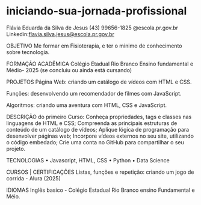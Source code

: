 # iniciando-sua-jornada-profissional
Flávia Eduarda da Silva de Jesus
(43) 99656-1825
@escola.pr.gov.br
Linkedin:flavia.silva.jesus@escola.pr.gov.br


OBJETIVO
Me formar em Fisioterapia, e ter o minimo de conhecimento sobre tecnologia.


FORMAÇÃO ACADÊMICA
Colégio Etadual Rio Branco Ensino fundamental e Médio- 2025 (se concluiu ou ainda está cursando)


PROJETOS Página Web: criando um catálogo de vídeos com HTML e CSS.

Funções: desenvolvendo um recomendador de filmes com JavaScript.

Algoritmos: criando uma aventura com HTML, CSS e JavaScript.

DESCRIÇÃO do primeiro Curso:  Conheça propriedades, tags e classes nas linguagens de HTML e CSS;
Compreenda as principais estruturas de conteúdo de um catálogo de vídeos;
Aplique lógica de programação para desenvolver páginas web;
Incorpore vídeos externos no seu site, utilizando o código embedado;
Crie uma conta no GitHub para compartilhar o seu projeto.


TECNOLOGIAS
    • Javascript, HTML, CSS
    • Python
    • Data Science

CURSOS | CERTIFICAÇÕES 
Listas, funções e repetição: criando um jogo de corrida - Alura (2025)


IDIOMAS
Inglês basico - Colégio Estadual Rio Branco ensino Fundamental e Méio.
